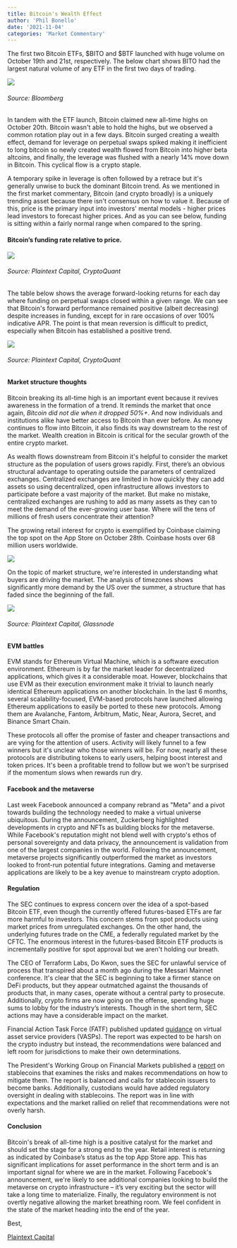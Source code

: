 ```yaml
---
title: Bitcoin's Wealth Effect
author: 'Phil Bonello'
date: '2021-11-04'
categories: 'Market Commentary'
---
```

The first two Bitcoin ETFs, $BITO and $BTF launched with huge volume on October 19th and 21st, respectively. The below chart shows BITO had the largest natural volume of any ETF in the first two days of trading.



![](/images/1-988a5a41.webp)

###### Source: Bloomberg

In tandem with the ETF launch, Bitcoin claimed new all-time highs on October 20th. Bitcoin wasn't able to hold the highs, but we observed a common rotation play out in a few days. Bitcoin surged creating a wealth effect, demand for leverage on perpetual swaps spiked making it inefficient to long bitcoin so newly created wealth flowed from Bitcoin into higher beta altcoins, and finally, the leverage was flushed with a nearly 14% move down in Bitcoin. This cyclical flow is a crypto staple.

A temporary spike in leverage is often followed by a retrace but it's generally unwise to buck the dominant Bitcoin trend. As we mentioned in the first market commentary, Bitcoin (and crypto broadly) is a uniquely trending asset because there isn't consensus on how to value it. Because of this, price is the primary input into investors' mental models - higher prices lead investors to forecast higher prices. And as you can see below, funding is sitting within a fairly normal range when compared to the spring.



#### **Bitcoin’s funding rate relative to price.**



![](/images/2-5942a49d.webp)

###### Source: Plaintext Capital, CryptoQuant



The table below shows the average forward-looking returns for each day where funding on perpetual swaps closed within a given range. We can see that Bitcoin's forward performance remained positive (albeit decreasing) despite increases in funding, except for in rare occasions of over 100% indicative APR. The point is that mean reversion is difficult to predict, especially when Bitcoin has established a positive trend.



![](/images/3-8360cab4.webp)

###### Source: Plaintext Capital, CryptoQuant



#### **Market structure thoughts**

Bitcoin breaking its all-time high is an important event because it revives awareness in the formation of a trend. It reminds the market that once again, *Bitcoin did not die when it dropped 50%+*. And now individuals and institutions alike have better access to Bitcoin than ever before. As money continues to flow into Bitcoin, it also finds its way downstream to the rest of the market. Wealth creation in Bitcoin is critical for the secular growth of the entire crypto market.

As wealth flows downstream from Bitcoin it's helpful to consider the market structure as the population of users grows rapidly. First, there’s an obvious structural advantage to operating outside the parameters of centralized exchanges. Centralized exchanges are limited in how quickly they can add assets so using decentralized, open infrastructure allows investors to participate before a vast majority of the market. But make no mistake, centralized exchanges are rushing to add as many assets as they can to meet the demand of the ever-growing user base. Where will the tens of millions of fresh users concentrate their attention?

The growing retail interest for crypto is exemplified by Coinbase claiming the top spot on the App Store on October 28th. Coinbase hosts over 68 million users worldwide.



![](/images/4-907da519.webp)

On the topic of market structure, we're interested in understanding what buyers are driving the market. The analysis of timezones shows significantly more demand by the US over the summer, a structure that has faded since the beginning of the fall.



![](/images/5-8ad18143.webp)

###### Source: Plaintext Capital, Glassnode



#### **EVM battles**

EVM stands for Ethereum Virtual Machine, which is a software execution environment. Ethereum is by far the market leader for decentralized applications, which gives it a considerable moat. However, blockchains that use EVM as their execution environment make it trivial to launch nearly identical Ethereum applications on another blockchain. In the last 6 months, several scalability-focused, EVM-based protocols have launched allowing Ethereum applications to easily be ported to these new protocols. Among them are Avalanche, Fantom, Arbitrum, Matic, Near, Aurora, Secret, and Binance Smart Chain.

These protocols all offer the promise of faster and cheaper transactions and are vying for the attention of users. Activity will likely funnel to a few winners but it's unclear who those winners will be. For now, nearly all these protocols are distributing tokens to early users, helping boost interest and token prices. It's been a profitable trend to follow but we won't be surprised if the momentum slows when rewards run dry.



#### **Facebook and the metaverse**

Last week Facebook announced a company rebrand as "Meta" and a pivot towards building the technology needed to make a virtual universe ubiquitous. During the announcement, Zuckerberg highlighted developments in crypto and NFTs as building blocks for the metaverse. While Facebook's reputation might not blend well with crypto's ethos of personal sovereignty and data privacy, the announcement is validation from one of the largest companies in the world. Following the announcement, metaverse projects significantly outperformed the market as investors looked to front-run potential future integrations. Gaming and metaverse applications are likely to be a key avenue to mainstream crypto adoption.



#### **Regulation**

The SEC continues to express concern over the idea of a spot-based Bitcoin ETF, even though the currently offered futures-based ETFs are far more harmful to investors. This concern stems from spot products using market prices from unregulated exchanges. On the other hand, the underlying futures trade on the CME, a federally regulated market by the CFTC. The enormous interest in the futures-based Bitcoin ETF products is incrementally positive for spot approval but we aren't holding our breath.

The CEO of Terraform Labs, Do Kwon, sues the SEC for unlawful service of process that transpired about a month ago during the Messari Mainnet conference. It's clear that the SEC is beginning to take a firmer stance on DeFi products, but they appear outmatched against the thousands of products that, in many cases, operate without a central party to prosecute. Additionally, crypto firms are now going on the offense, spending huge sums to lobby for the industry’s interests. Though in the short term, SEC actions may have a considerable impact on the market.

Financial Action Task Force (FATF) published updated [guidance](https://www.fatf-gafi.org/media/fatf/documents/recommendations/Updated-Guidance-VA-VASP.pdf) on virtual asset service providers (VASPs). The report was expected to be harsh on the crypto industry but instead, the recommendations were balanced and left room for jurisdictions to make their own determinations.

The President's Working Group on Financial Markets published a [report](https://home.treasury.gov/system/files/136/StableCoinReport_Nov1\_508.pdf) on stablecoins that examines the risks and makes recommendations on how to mitigate them. The report is balanced and calls for stablecoin issuers to become banks. Additionally, custodians would have added regulatory oversight in dealing with stablecoins. The report was in line with expectations and the market rallied on relief that recommendations were not overly harsh.



#### **Conclusion**

Bitcoin's break of all-time high is a positive catalyst for the market and should set the stage for a strong end to the year. Retail interest is returning as indicated by Coinbase’s status as the top App Store app. This has significant implications for asset performance in the short term and is an important signal for where we are in the market. Following Facebook's announcement, we're likely to see additional companies looking to build the metaverse on crypto infrastructure – it’s very exciting but the sector will take a long time to materialize. Finally, the regulatory environment is not overtly negative allowing the market breathing room. We feel confident in the state of the market heading into the end of the year.



Best,

[Plaintext Capital](https://www.plaintextcapital.com/)


